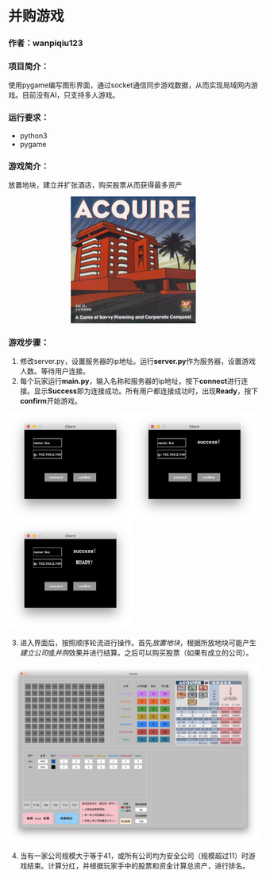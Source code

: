 # 并购游戏
### 作者：wanpiqiu123
### 项目简介：
使用pygame编写图形界面，通过socket通信同步游戏数据，从而实现局域网内游戏。目前没有AI，只支持多人游戏。
### 运行要求：
* python3
* pygame
### 游戏简介：
放置地块，建立并扩张酒店，购买股票从而获得最多资产

<center>
  <img src="figure/cover.jpg" width="50%">
</center>

### 游戏步骤：

1. 修改server.py，设置服务器的ip地址。运行**server.py**作为服务器，设置游戏人数。等待用户连接。
2. 每个玩家运行**main.py**，输入名称和服务器的ip地址，按下**connect**进行连接。显示**Success**即为连接成功。所有用户都连接成功时，出现**Ready**，按下**confirm**开始游戏。

<p float="left">
    <img src=figure/client1.png width="250"/><img src=figure/client2.png width="250"/><img src=figure/client3.png width="250"/>
</p>

3. 进入界面后，按照顺序轮流进行操作。首先*放置地块*，根据所放地块可能产生*建立公司*或*并购*效果并进行结算。之后可以购买股票（如果有成立的公司）。

![游戏界面](figure/game.png "游戏界面")

4. 当有一家公司规模大于等于41，或所有公司均为安全公司（规模超过11）时游戏结束。计算分红，并根据玩家手中的股票和资金计算总资产，进行排名。

